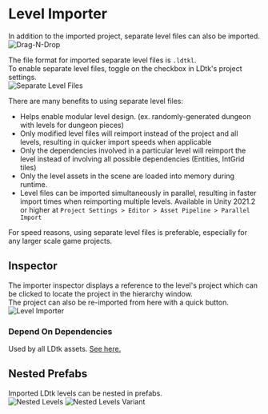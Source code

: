 # Level Importer

In addition to the imported project, separate level files can also be imported.  
![Drag-N-Drop](../../images/gif_DragNDropLevel.gif)

The file format for imported separate level files is `.ldtkl`.  
To enable separate level files, toggle on the checkbox in LDtk's project settings.  
![Separate Level Files](../../images/img_ldtk_SeparateLevelFiles.png)  

There are many benefits to using separate level files:
- Helps enable modular level design. (ex. randomly-generated dungeon with levels for dungeon pieces)
- Only modified level files will reimport instead of the project and all levels, resulting in quicker import speeds when applicable
- Only the dependencies involved in a particular level will reimport the level instead of involving all possible dependencies (Entities, IntGrid tiles)
- Only the level assets in the scene are loaded into memory during runtime.  
- Level files can be imported simultaneously in parallel, resulting in faster import times when reimporting multiple levels. Available in Unity 2021.2 or higher at `Project Settings > Editor > Asset Pipeline > Parallel Import`


For speed reasons, using separate level files is preferable, especially for any larger scale game projects.

## Inspector
The importer inspector displays a reference to the level's project which can be clicked to locate the project in the hierarchy window.  
The project can also be re-imported from here with a quick button.  
![Level Importer](../../images/img_Unity_LevelImporter.png)

### Depend On Dependencies
Used by all LDtk assets. [See here.](topic_Section_Dependencies.md#depend-on-dependencies)

## Nested Prefabs
Imported LDtk levels can be nested in prefabs.  
![Nested Levels](../../images/img_Unity_NestedLevels.png)
![Nested Levels Variant](../../images/img_Unity_NestedLevelsVariant.png)